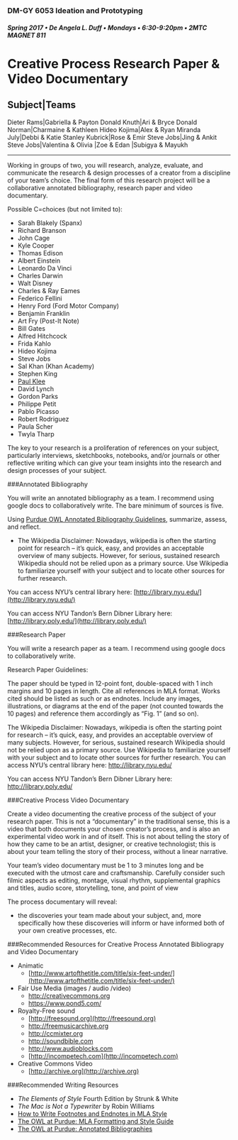 ### DM-GY 6053 Ideation and Prototyping
##### Spring 2017 • De Angela L. Duff • Mondays • 6:30-9:20pm • 2MTC MAGNET 811

# Creative Process Research Paper & Video Documentary


Subject|Teams
---------------
Dieter Rams|Gabriella &amp; Payton
Donald Knuth|Ari &amp; Bryce
Donald Norman|Charmaine &amp; Kathleen
Hideo Kojima|Alex &amp; Ryan
Miranda July|Debbi &amp; Katie
Stanley Kubrick|Rose &amp; Emir
Steve Jobs|Jing &amp; Ankit
Steve Jobs|Valentina &amp; Olivia
|Zoe &amp; Edan
|Subigya &amp; Mayukh

---

Working in groups of two, you will research, analyze, evaluate, and communicate the research &amp; design processes of a creator from a discipline of your team’s choice. The final form of this research project will be a collaborative annotated bibliography, research paper and video documentary.

Possible C=choices (but not limited to):

*   Sarah Blakely (Spanx)
*   Richard Branson
*   John Cage
*   Kyle Cooper
*   Thomas Edison
*   Albert Einstein
*   Leonardo Da Vinci
*   Charles Darwin
*   Walt Disney
*   Charles &amp; Ray Eames
*   Federico Fellini
*   Henry Ford (Ford Motor Company)
*   Benjamin Franklin
*   Art Fry (Post-It Note)
*   Bill Gates
*   Alfred Hitchcock
*   Frida Kahlo
*   Hideo Kojima
*   Steve Jobs
*   Sal Khan (Khan Academy)
*   Stephen King
*   [Paul Klee](http://www.openculture.com/2016/03/3900-pages-of-paul-klees-personal-notebooks-are-now-online.html)
*   David Lynch
*   Gordon Parks
*   Philippe Petit
*   Pablo Picasso
*   Robert Rodriguez
*   Paula Scher
*   Twyla Tharp

The key to your research is a proliferation of references on your subject, particularly interviews, sketchbooks, notebooks, and/or journals or other reflective writing which can give your team insights into the research and design processes of your subject.

###Annotated Bibliography

You will write an annotated bibliography as a team. I recommend using google docs to collaboratively write. The bare minimum of sources is five.

Using [Purdue OWL Annotated Bibliography Guidelines](https://owl.english.purdue.edu/owl/resource/614/01/), summarize, assess, and reflect.

* The Wikipedia Disclaimer: Nowadays, wikipedia is often the starting point for research – it’s quick, easy, and provides an acceptable overview of many subjects. However, for serious, sustained research Wikipedia should not be relied upon as a primary source. Use Wikipedia to familiarize yourself with your subject and to locate other sources for further research.

You can access NYU’s central library here: [http://library.nyu.edu/](http://library.nyu.edu/)

You can access NYU Tandon’s Bern Dibner Library here: [http://library.poly.edu/](http://library.poly.edu/)

###Research Paper

You will write a research paper as a team. I recommend using google docs to collaboratively write.

Research Paper Guidelines:

The paper should be typed in 12-point font, double-spaced with 1 inch margins and 10 pages in length. Cite all references in MLA format. Works cited should be listed as such or as endnotes. Include any images, illustrations, or diagrams at the end of the paper (not counted towards the 10 pages) and reference them accordingly as “Fig. 1” (and so on).

The Wikipedia Disclaimer: Nowadays, wikipedia is often the starting point for research – it’s quick, easy, and provides an acceptable overview of many subjects. However, for serious, sustained research Wikipedia should not be relied upon as a primary source. Use Wikipedia to familiarize yourself with your subject and to locate other sources for further research.
You can access NYU’s central library here: http://library.nyu.edu/

You can access NYU Tandon’s Bern Dibner Library here: http://library.poly.edu/

###Creative Process Video Documentary

Create a video documenting the creative process of the subject of your research paper. This is not a “documentary” in the traditional sense, this is a video that both documents your chosen creator’s process, and is also an experimental video work in and of itself. This is not about telling the story of how they came to be an artist, designer, or creative technologist; this is about your team telling the story of their process, without a linear narrative.

Your team’s video documentary must be 1 to 3 minutes long and be executed with the utmost care and craftsmanship. Carefully consider such filmic aspects as editing, montage, visual rhythm, supplemental graphics and titles, audio score, storytelling, tone, and point of view

The process documentary will reveal:

*   the discoveries your team made about your subject, and, more specifically how these discoveries will inform or have informed both of your own creative processes, etc.

###Recommended Resources for Creative Process Annotated Bibliograpy and Video Documentary
* Animatic
  * [http://www.artofthetitle.com/title/six-feet-under/](http://www.artofthetitle.com/title/six-feet-under/)
* Fair Use Media (images / audio /video)
  * http://creativecommons.org 
  * https://www.pond5.com/
* Royalty-Free sound 
  * [http://freesound.org](http://freesound.org) 
  * http://freemusicarchive.org
  * http://ccmixter.org
  * http://soundbible.com
  * http://www.audioblocks.com
  * [http://incompetech.com](http://incompetech.com)
* Creative Commons Video
  * [http://archive.org](http://archive.org)

###Recommended Writing Resources
*   _The Elements of Style_ Fourth Edition by Strunk &amp; White
*   _The Mac is Not a Typewriter_ by Robin Williams
*   [How to Write Footnotes and Endnotes in MLA Style](http://www.aresearchguide.com/7footnot.html)
*   [The OWL at Purdue: MLA Formatting and Style Guide](https://owl.english.purdue.edu/owl/resource/747/01)
*   [The OWL at Purdue: Annotated Bibliographies](https://owl.english.purdue.edu/owl/resource/614/01)